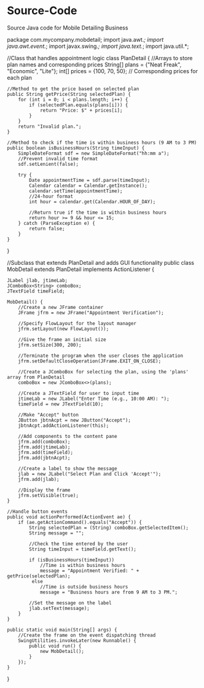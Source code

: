 # Source-Code
Source Java code for Mobile Detailing Business

package com.mycompany.mobdetail;
import java.awt.*;
import java.awt.event.*;
import javax.swing.*;
import java.text.*;
import java.util.*;


//Class that handles appointment logic
class PlanDetail {
    //Arrays to store plan names and corresponding prices
    String[] plans = {"Neat Freak", "Economic", "Lite"};
    int[] prices = {100, 70, 50};  // Corresponding prices for each plan

    //Method to get the price based on selected plan
    public String getPrice(String selectedPlan) {
        for (int i = 0; i < plans.length; i++) {
            if (selectedPlan.equals(plans[i])) {
                return "Price: $" + prices[i];
            }
        }
        return "Invalid plan.";
    }

    //Method to check if the time is within business hours (9 AM to 3 PM)
    public boolean isBusinessHours(String timeInput) {
        SimpleDateFormat sdf = new SimpleDateFormat("hh:mm a");
        //Prevent invalid time format
        sdf.setLenient(false); 
        
        try {
            Date appointmentTime = sdf.parse(timeInput);
            Calendar calendar = Calendar.getInstance();
            calendar.setTime(appointmentTime);
            //24-hour format
            int hour = calendar.get(Calendar.HOUR_OF_DAY);  

            //Return true if the time is within business hours
            return hour >= 9 && hour <= 15;
        } catch (ParseException e) {
            return false;
        }
    }
}



//Subclass that extends PlanDetail and adds GUI functionality
public class MobDetail extends PlanDetail implements ActionListener {
    
    JLabel jlab, jtimeLab;
    JComboBox<String> comboBox;
    JTextField timeField;

    MobDetail() {
        //Create a new JFrame container
        JFrame jfrm = new JFrame("Appointment Verification");
        
        //Specify FlowLayout for the layout manager
        jfrm.setLayout(new FlowLayout());
        
        //Give the frame an initial size
        jfrm.setSize(300, 200);
        
        //Terminate the program when the user closes the application
        jfrm.setDefaultCloseOperation(JFrame.EXIT_ON_CLOSE);
        
        //Create a JComboBox for selecting the plan, using the 'plans' array from PlanDetail
        comboBox = new JComboBox<>(plans);
        
        //Create a JTextField for user to input time
        jtimeLab = new JLabel("Enter Time (e.g., 10:00 AM): ");
        timeField = new JTextField(10);
        
        //Make "Accept" button
        JButton jbtnAcpt = new JButton("Accept");
        jbtnAcpt.addActionListener(this);
        
        //Add components to the content pane
        jfrm.add(comboBox);
        jfrm.add(jtimeLab);
        jfrm.add(timeField);
        jfrm.add(jbtnAcpt);
        
        //Create a label to show the message
        jlab = new JLabel("Select Plan and Click 'Accept'");
        jfrm.add(jlab);
        
        //Display the frame
        jfrm.setVisible(true);
    }
    
    //Handle button events
    public void actionPerformed(ActionEvent ae) {
        if (ae.getActionCommand().equals("Accept")) {
            String selectedPlan = (String) comboBox.getSelectedItem();
            String message = "";
            
            //Check the time entered by the user
            String timeInput = timeField.getText();
            
            if (isBusinessHours(timeInput)) 
                //Time is within business hours
                message = "Appointment Verified: " + getPrice(selectedPlan);
             else 
                //Time is outside business hours
                message = "Business hours are from 9 AM to 3 PM.";
            
            //Set the message on the label
            jlab.setText(message);
        }
    }
    
    public static void main(String[] args) {
        //Create the frame on the event dispatching thread
        SwingUtilities.invokeLater(new Runnable() {
            public void run() {
                new MobDetail();
            }
        });
    }
}
